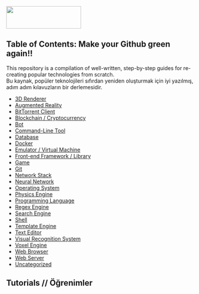 <img src="https://media.discordapp.net/attachments/904474621372420136/1087103406881128590/resized.png" style="width:200; height:60">

## Table of Contents: Make your Github green again!!

This repository is a compilation of well-written, step-by-step guides for re-creating popular technologies from scratch.<br>
Bu kaynak, popüler teknolojileri sıfırdan yeniden oluşturmak için iyi yazılmış, adım adım kılavuzların bir derlemesidir.


* [3D Renderer](#Make-your-github-green-again-3d-renderer)
* [Augmented Reality](#Make-your-github-green-again-augmented-reality)
* [BitTorrent Client](#Make-your-github-green-again-bittorrent-client)
* [Blockchain / Cryptocurrency](#Make-your-github-green-again-blockchain--cryptocurrency)
* [Bot](#Make-your-github-green-again-bot)
* [Command-Line Tool](#Make-your-github-green-again-command-line-tool)
* [Database](#Make-your-github-green-again-database)
* [Docker](#Make-your-github-green-again-docker)
* [Emulator / Virtual Machine](#Make-your-github-green-again-emulator--virtual-machine)
* [Front-end Framework / Library](#Make-your-github-green-again-front-end-framework--library)
* [Game](#Make-your-github-green-again-game)
* [Git](#Make-your-github-green-again-git)
* [Network Stack](#Make-your-github-green-again-network-stack)
* [Neural Network](#Make-your-github-green-again-neural-network)
* [Operating System](#Make-your-github-green-again-operating-system)
* [Physics Engine](#Make-your-github-green-again-physics-engine)
* [Programming Language](#Make-your-github-green-again-programming-language)
* [Regex Engine](#Make-your-github-green-again-regex-engine)
* [Search Engine](#Make-your-github-green-again-search-engine)
* [Shell](#Make-your-github-green-again-shell)
* [Template Engine](#Make-your-github-green-again-template-engine)
* [Text Editor](#Make-your-github-green-again-text-editor)
* [Visual Recognition System](#Make-your-github-green-again-visual-recognition-system)
* [Voxel Engine](#Make-your-github-green-again-voxel-engine)
* [Web Browser](#Make-your-github-green-again-web-browser)
* [Web Server](#Make-your-github-green-again-web-server)
* [Uncategorized](#uncategorized)

## Tutorials // Öğrenimler
